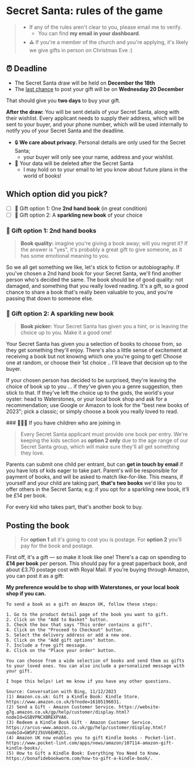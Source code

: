 # Secret Santa: rules of the game

> - If any of the rules aren't clear to you, please email me to verify.
>   - You can find **my email in your dashboard**.
> - ⛪ If you're a member of the church and you're applying, it's likely we give gifts in person on Christmas Eve :)

## ⏰ Deadline

- The Secret Santa draw will be held on **December the 18th**
- The [last chance](https://www.royalmail.com/christmas/last-posting-dates) to post your gift will be on **Wednesday 20 December**

That should give you **two days** to buy your gift.

**After the draw:** You will be sent details of your Secret Santa, along with their wishlist. Every applicant needs to supply their address, which will be sent to your buyer, and your phone number, which will be used internally to notify you of your Secret Santa and the deadline.

- 🔒 **We care about privacy.** Personal details are only used for the Secret Santa;
  - your buyer will only see your name, address and your wishlist.
- 📖 Your data will be deleted after the Secret Santa
  - I may hold on to your email to let you know about future plans in the world of books!


## Which option did you pick?

- [ ] 🎁 Gift option 1:  One **2nd hand book** (in great condition)
- [ ] 🎁 Gift option 2:  A **sparkling new book** of your choice

### 🎁 Gift option 1: 2nd hand books

> **Book quality:** imagine you're giving a book away; will you regret it? If the answer is "yes", it's probably a great gift to give someone, as it has some emotional meaning to you.

So we all get something we like, let's stick to fiction or autobiography. If you've chosen a 2nd hand book for your Secret Santa, we'll find another person who's decided the same. The book should be of good quality: not damaged, and something that you really loved reading. It's a gift, so a good chance to share a book that's really been valuable to you, and you're passing that down to someone else.

### 🎁 Gift option 2: A sparkling new book

> **Book picker:** Your Secret Santa has given you a hint, or is leaving the choice up to you. Make it a good one!

Your Secret Santa has given you a selection of books to choose from, so they get something they'll enjoy. There's also a little sense of excitement at receiving a book but not knowing which one you're going to get! Choose one at random, or choose their 1st choice .. I'll leave that decision up to the buyer.

If your chosen person has decided to be surprised, they're leaving the choice of book up to you ... if they've given you a genre suggestion, then stick to that. If they've left the choice up to the gods, the world's your oyster: head to Waterstones, or your local book shop and ask for a recommendation; use Google or Amazon to look for the "best new books of 2023"; pick a classic; or simply choose a book you really loved to read.

### 👨‍👩‍👧 If you have children who are joining in

> Every Secret Santa applicant must provide one book per entry. We're keeping the kids section as **option 2 only** due to the age range of our Secret Santa group, which will make sure they'll all get something they love.

Parents can submit one child per entrant, but can **get in touch by email** if you have lots of kids eager to take part. Parent's will be responsible for payment of books, and will be asked to match like-for-like. This means, if yourself and your child are taking part, **that's two books** we'd like you to offer others in the Secret Santa; e.g: if you opt for a sparkling new book, it'll be £14 per book.

For every kid who takes part, that's another book to buy. 

## Posting the book

> For **option 1** all it's going to cost you is postage.
> For **option 2** you'll pay for the book and postage.

First off, it's a gift — so make it look like one! There's a cap on spending to **£14 per book** per person. This should pay for a great paperback book, and about £3.70 postage cost with Royal Mail. If you're buying through Amazon, you can post it as a gift:

**My preference would be to shop with Waterstones, or your local book shop if you can.**

```
To send a book as a gift on Amazon UK, follow these steps:

1. Go to the product detail page of the book you want to gift.
2. Click on the "Add to Basket" button.
3. Check the box that says "This order contains a gift".
4. Click on the "Proceed to Checkout" button.
5. Select the delivery address or add a new one.
6. Click on the "Add gift options" button.
7. Include a free gift message.
8. Click on the "Place your order" button.

You can choose from a wide selection of books and send them as gifts to your loved ones. You can also include a personalized message with your gift.

I hope this helps! Let me know if you have any other questions.

Source: Conversation with Bing, 11/12/2023
(1) Amazon.co.uk: Gift a Kindle Book: Kindle Store. https://www.amazon.co.uk/b?node=16105196031.
(2) Send a Gift - Amazon Customer Service. https://website-g7g.amazon.co.uk/gp/help/customer/display.html?nodeId=GSBVPNCXBREXPVA6.
(3) Redeem a Kindle Book Gift - Amazon Customer Service. https://arcus-www.amazon.co.uk/gp/help/customer/display.html?nodeId=GW5P2J5UV6EHRZCL.
(4) Amazon UK now enables you to gift Kindle books - Pocket-lint. https://www.pocket-lint.com/apps/news/amazon/107114-amazon-gift-kindle-books/.
(5) How to Gift a Kindle Book: Everything You Need to Know. https://bonafidebookworm.com/how-to-gift-a-kindle-book/.
```




